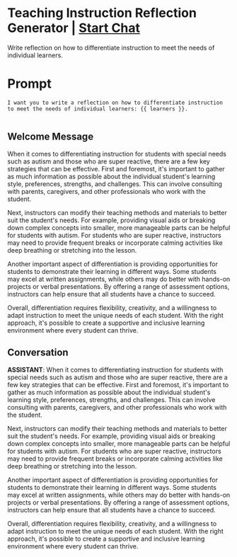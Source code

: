 

# Teaching Instruction Reflection Generator | [Start Chat](https://gptcall.net/chat.html?data=%7B%22contact%22%3A%7B%22id%22%3A%22UJazaXgiWf60tnqm9ccP5%22%2C%22flow%22%3Atrue%7D%7D)
Write reflection on how to differentiate instruction to meet the needs of individual learners.



# Prompt

```
I want you to write a reflection on how to differentiate instruction to meet the needs of individual learners: {{ learners }}. 


```

## Welcome Message
When it comes to differentiating instruction for students with special needs such as autism and those who are super reactive, there are a few key strategies that can be effective. First and foremost, it's important to gather as much information as possible about the individual student's learning style, preferences, strengths, and challenges. This can involve consulting with parents, caregivers, and other professionals who work with the student.



Next, instructors can modify their teaching methods and materials to better suit the student's needs. For example, providing visual aids or breaking down complex concepts into smaller, more manageable parts can be helpful for students with autism. For students who are super reactive, instructors may need to provide frequent breaks or incorporate calming activities like deep breathing or stretching into the lesson.



Another important aspect of differentiation is providing opportunities for students to demonstrate their learning in different ways. Some students may excel at written assignments, while others may do better with hands-on projects or verbal presentations. By offering a range of assessment options, instructors can help ensure that all students have a chance to succeed.



Overall, differentiation requires flexibility, creativity, and a willingness to adapt instruction to meet the unique needs of each student. With the right approach, it's possible to create a supportive and inclusive learning environment where every student can thrive.

## Conversation

**ASSISTANT**: When it comes to differentiating instruction for students with special needs such as autism and those who are super reactive, there are a few key strategies that can be effective. First and foremost, it's important to gather as much information as possible about the individual student's learning style, preferences, strengths, and challenges. This can involve consulting with parents, caregivers, and other professionals who work with the student.



Next, instructors can modify their teaching methods and materials to better suit the student's needs. For example, providing visual aids or breaking down complex concepts into smaller, more manageable parts can be helpful for students with autism. For students who are super reactive, instructors may need to provide frequent breaks or incorporate calming activities like deep breathing or stretching into the lesson.



Another important aspect of differentiation is providing opportunities for students to demonstrate their learning in different ways. Some students may excel at written assignments, while others may do better with hands-on projects or verbal presentations. By offering a range of assessment options, instructors can help ensure that all students have a chance to succeed.



Overall, differentiation requires flexibility, creativity, and a willingness to adapt instruction to meet the unique needs of each student. With the right approach, it's possible to create a supportive and inclusive learning environment where every student can thrive.

